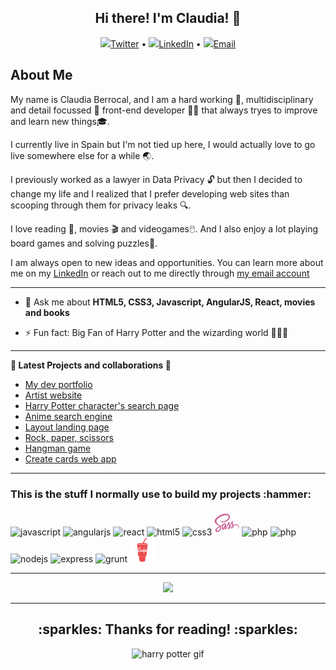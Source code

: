 <h2 align="center">Hi there! I'm Claudia! 👋</h2>
<p align="center">
  <a href="https://twitter.com/c_berrocal_" target="_blank"><img src="https://img.icons8.com/color/96/000000/twitter-circled.png" height="16"/>Twitter</a> •
    <a href="https://www.linkedin.com/in/claudia-berrocal/" target="_blank"><img src="https://img.icons8.com/color/96/000000/linkedin-circled.png" height="16"/>LinkedIn</a> •
    <a href="mailto:claudia.berrocalgomez@gmail.com" target="_blank"><img src="https://img.icons8.com/color/96/000000/email.png" height="16"/>Email</a>
</p>


## About Me

My name is Claudia Berrocal, and I am a hard working :muscle:, multidisciplinary and detail focussed :eyes: front-end developer :woman_technologist: that always tryes to improve and learn new things🎓.

I currently live in Spain but I'm not tied up here, I would actually love to go live somewhere else for a while :earth_asia:. 

I previously worked as a lawyer in Data Privacy :unlock: but then I decided to change my life and I realized that I prefer developing web sites than scooping through them for privacy leaks :mag:.

I love reading :green_book:, movies :clapper: and videogames🖱️. And I also enjoy a lot playing board games and solving puzzles🧩.

I am always open to new ideas and opportunities. You can learn more about me on my [LinkedIn](https://www.linkedin.com/in/claudia-berrocal/) or reach out to me directly through [my email account](mailto:claudia.berrocalgomez@gmail.com)


---

- 💬 Ask me about **HTML5, CSS3, Javascript, AngularJS, React, movies and books**

- ⚡ Fun fact: Big Fan of Harry Potter and the wizarding world :mage_woman::sparkles:

---

**:star2: Latest Projects and collaborations :star2:**

<!-- BLOG-POST-LIST:START -->
- [My dev portfolio](https://claudiabg-c.github.io/my-dev-portfolio)
- [Artist website](https://claudiabg-c.github.io/artist-personal-website)
- [Harry Potter character's search page](https://claudiabg-c.github.io/Harry-Potter-character-searcher-React/#/)
- [Anime search engine](https://claudiabg-c.github.io/Anime-search-engine-Javascript/)
- [Layout landing page](https://claudiabg-c.github.io/Layout-landing-page-HTML5-CSS3/)
- [Rock, paper, scissors](https://claudiabg-c.github.io/Rock-paper-scissors-Javascript/)
- [Hangman game](http://beta.adalab.es/promo-O-module-3-pair-1-sprint-2-hangman-game/#/)
- [Create cards web app](https://undefined-awesome-cards.herokuapp.com/#/)
<!-- BLOG-POST-LIST:END -->

---

<h3>
  This is the stuff I normally use to build my projects :hammer:
</h3>

<div>
<img src="https://cdn.jsdelivr.net/gh/devicons/devicon/icons/javascript/javascript-plain.svg" alt="javascript" width="40" height="40" />
<img src="https://cdn.jsdelivr.net/gh/devicons/devicon/icons/angularjs/angularjs-plain.svg" alt="angularjs" width="40" height="40"/>
<img src="https://cdn.jsdelivr.net/gh/devicons/devicon/icons/react/react-original-wordmark.svg" alt="react" width="40" height="40"/>
<img src="https://cdn.jsdelivr.net/gh/devicons/devicon/icons/html5/html5-plain.svg" alt="html5" width="40" height="40"/>
<img src="https://cdn.jsdelivr.net/gh/devicons/devicon/icons/css3/css3-plain.svg" alt="css3" width="40" height="40"/> 
<img src="https://raw.githubusercontent.com/devicons/devicon/master/icons/sass/sass-original.svg" alt="sass" width="40" height="40"/>
<img src="https://cdn.jsdelivr.net/gh/devicons/devicon/icons/bootstrap/bootstrap-plain.svg" alt="php" width="40" height="40"/>
<img src="https://cdn.jsdelivr.net/gh/devicons/devicon/icons/php/php-plain.svg" alt="php" width="40" height="40"/>
<img src="https://cdn.jsdelivr.net/gh/devicons/devicon/icons/nodejs/nodejs-plain.svg" alt="nodejs" width="40" height="40"/> 
<img src="https://cdn.jsdelivr.net/gh/devicons/devicon/icons/express/express-original-wordmark.svg" alt="express" width="40" height="40"/>
<img src="https://cdn.jsdelivr.net/gh/devicons/devicon/icons/grunt/grunt-plain-wordmark.svg" alt="grunt" width="40" height="40"/>
<img src="https://raw.githubusercontent.com/devicons/devicon/master/icons/gulp/gulp-plain.svg" alt="gulp" width="40" height="40"/>
</div>

---

<div align="center">
<img src="https://wakatime.com/share/@c_berrocal_/63665148-ba5b-4858-bcc6-f63d5bc26d90.svg" height="300px"/>
</div>

---

<h2 align="center">:sparkles: Thanks for reading! :sparkles:</h2>
<div align="center">
<img src="https://c.tenor.com/ATBZljPQYCQAAAAd/bye-im-off-to-hogwarts-harry-potter.gif" alt="harry potter gif" width="300">
</div>
